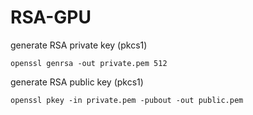 # RSA-GPU

generate RSA private key (pkcs1)
```
openssl genrsa -out private.pem 512
```

generate RSA public key (pkcs1)
```
openssl pkey -in private.pem -pubout -out public.pem
```